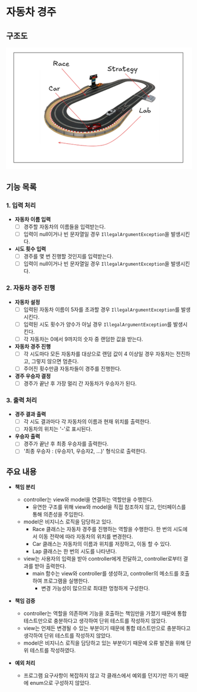 # 자동차 경주

## 구조도

![Structure.png](Structure.png)

## 기능 목록

### 1. 입력 처리

- **자동차 이름 입력**
    - [ ] 경주할 자동차의 이름들을 입력받는다.
    - [ ] 입력이 null이거나 빈 문자열일 경우 `IllegalArgumentException`을 발생시킨다.

- **시도 횟수 입력**
    - [ ] 경주를 몇 번 진행할 것인지를 입력받는다.
    - [ ] 입력이 null이거나 빈 문자열일 경우 `IllegalArgumentException`을 발생시킨다.

### 2. 자동차 경주 진행

- **자동차 설정**
    - [ ] 입력된 자동차 이름이 5자를 초과할 경우 `IllegalArgumentException`를 발생시킨다.
    - [ ] 입력된 시도 횟수가 양수가 아닐 경우 `IllegalArgumentException`를 발생시킨다.
    - [ ] 각 자동차는 0에서 9까지의 숫자 중 랜덤한 값을 받는다.

- **자동차 경주 진행**
    - [ ] 각 시도마다 모든 자동차를 대상으로 랜덤 값이 4 이상일 경우 자동차는 전진하고, 그렇지 않으면 멈춘다.
    - [ ] 주어진 횟수만큼 자동차들이 경주를 진행한다.

- **경주 우승자 결정**
    - [ ] 경주가 끝난 후 가장 멀리 간 자동차가 우승자가 된다.

### 3. 출력 처리

- **경주 결과 출력**
    - [ ] 각 시도 결과마다 각 자동차의 이름과 현재 위치를 출력한다.
    - [ ] 자동차의 위치는 '-'로 표시된다.

- **우승자 출력**
    - [ ] 경주가 끝난 후 최종 우승자를 출력한다.
    - [ ] '최종 우승자 : (우승자1, 우승자2, ...)' 형식으로 출력한다.

## 주요 내용

- **책임 분리**
    - controller는 view와 model을 연결하는 역할만을 수행한다.
        - 유연한 구조를 위해 view와 model을 직접 참조하지 않고, 인터페이스를 통해 의존성을 주입한다.
    - model은 비지니스 로직을 담당하고 있다.
        - Race 클래스는 자동차 경주를 진행하는 역할을 수행한다. 한 번의 시도에서 이동 전략에 따라 자동차의 위치를 변경한다.
        - Car 클래스는 자동차의 이름과 위치를 저장하고, 이동 할 수 있다.
        - Lap 클래스는 한 번의 시도를 나타낸다.
    - view는 사용자의 입력을 받아 controller에게 전달하고, controller로부터 결과를 받아 출력한다.
        - main 함수는 view와 controller를 생성하고, controller의 메소드를 호출하여 프로그램을 실행한다.
            - 변경 가능성이 많으므로 최대한 멍청하게 구성한다.

- **책임 검증**
    - controller는 역할을 의존하며 기능을 호출하는 책임만을 가졌기 때문에 통합 테스트만으로 충분하다고 생각하여 단위 테스트를 작성하지 않았다.
    - view는 언제든 변경될 수 있는 부분이기 때문에 통합 테스트만으로 충분하다고 생각하여 단위 테스트를 작성하지 않았다.
    - model은 비지니스 로직을 담당하고 있는 부분이기 때문에 오류 발견을 위해 단위 테스트를 작성하였다.

- **예외 처리**
    - 프로그램 요구사항이 복잡하지 않고 각 클래스에서 예외를 던지기만 하기 때문에 enum으로 구성하지 않았다.
